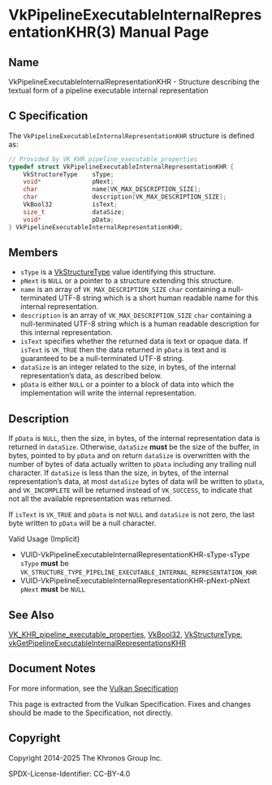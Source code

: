 # VkPipelineExecutableInternalRepresentationKHR(3) Manual Page

## Name

VkPipelineExecutableInternalRepresentationKHR - Structure describing the textual form of a pipeline executable internal representation



## [](#_c_specification)C Specification

The `VkPipelineExecutableInternalRepresentationKHR` structure is defined as:

```c++
// Provided by VK_KHR_pipeline_executable_properties
typedef struct VkPipelineExecutableInternalRepresentationKHR {
    VkStructureType    sType;
    void*              pNext;
    char               name[VK_MAX_DESCRIPTION_SIZE];
    char               description[VK_MAX_DESCRIPTION_SIZE];
    VkBool32           isText;
    size_t             dataSize;
    void*              pData;
} VkPipelineExecutableInternalRepresentationKHR;
```

## [](#_members)Members

- `sType` is a [VkStructureType](https://registry.khronos.org/vulkan/specs/latest/man/html/VkStructureType.html) value identifying this structure.
- `pNext` is `NULL` or a pointer to a structure extending this structure.
- `name` is an array of `VK_MAX_DESCRIPTION_SIZE` `char` containing a null-terminated UTF-8 string which is a short human readable name for this internal representation.
- `description` is an array of `VK_MAX_DESCRIPTION_SIZE` `char` containing a null-terminated UTF-8 string which is a human readable description for this internal representation.
- `isText` specifies whether the returned data is text or opaque data. If `isText` is `VK_TRUE` then the data returned in `pData` is text and is guaranteed to be a null-terminated UTF-8 string.
- `dataSize` is an integer related to the size, in bytes, of the internal representation’s data, as described below.
- `pData` is either `NULL` or a pointer to a block of data into which the implementation will write the internal representation.

## [](#_description)Description

If `pData` is `NULL`, then the size, in bytes, of the internal representation data is returned in `dataSize`. Otherwise, `dataSize` **must** be the size of the buffer, in bytes, pointed to by `pData` and on return `dataSize` is overwritten with the number of bytes of data actually written to `pData` including any trailing null character. If `dataSize` is less than the size, in bytes, of the internal representation’s data, at most `dataSize` bytes of data will be written to `pData`, and `VK_INCOMPLETE` will be returned instead of `VK_SUCCESS`, to indicate that not all the available representation was returned.

If `isText` is `VK_TRUE` and `pData` is not `NULL` and `dataSize` is not zero, the last byte written to `pData` will be a null character.

Valid Usage (Implicit)

- [](#VUID-VkPipelineExecutableInternalRepresentationKHR-sType-sType)VUID-VkPipelineExecutableInternalRepresentationKHR-sType-sType  
  `sType` **must** be `VK_STRUCTURE_TYPE_PIPELINE_EXECUTABLE_INTERNAL_REPRESENTATION_KHR`
- [](#VUID-VkPipelineExecutableInternalRepresentationKHR-pNext-pNext)VUID-VkPipelineExecutableInternalRepresentationKHR-pNext-pNext  
  `pNext` **must** be `NULL`

## [](#_see_also)See Also

[VK\_KHR\_pipeline\_executable\_properties](https://registry.khronos.org/vulkan/specs/latest/man/html/VK_KHR_pipeline_executable_properties.html), [VkBool32](https://registry.khronos.org/vulkan/specs/latest/man/html/VkBool32.html), [VkStructureType](https://registry.khronos.org/vulkan/specs/latest/man/html/VkStructureType.html), [vkGetPipelineExecutableInternalRepresentationsKHR](https://registry.khronos.org/vulkan/specs/latest/man/html/vkGetPipelineExecutableInternalRepresentationsKHR.html)

## [](#_document_notes)Document Notes

For more information, see the [Vulkan Specification](https://registry.khronos.org/vulkan/specs/latest/html/vkspec.html#VkPipelineExecutableInternalRepresentationKHR)

This page is extracted from the Vulkan Specification. Fixes and changes should be made to the Specification, not directly.

## [](#_copyright)Copyright

Copyright 2014-2025 The Khronos Group Inc.

SPDX-License-Identifier: CC-BY-4.0